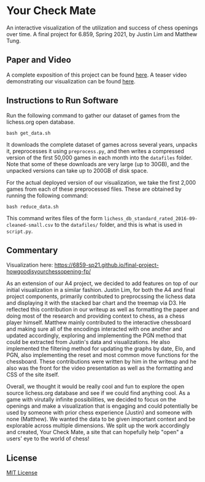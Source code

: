 # Your Check Mate

An interactive visualization of the utilization and success of chess openings over time. A final project for 6.859, Spring 2021, by Justin Lim and Matthew Tung.

## Paper and Video

A complete exposition of this project can be found [here](FinalPaper.pdf). A teaser video demonstrating our visualization can be found [here](https://www.youtube.com/watch?v=O_6j2CBjXx0).

## Instructions to Run Software

Run the following command to gather our dataset of games from the lichess.org open database. 
```
bash get_data.sh
```
It downloads the complete dataset of games across several years, unpacks it, preprocesses it using `preprocess.py`, and then writes a compressed version of the first 50,000 games in each month into the `datafiles` folder. Note that some of these downloads are very large (up to 30GB), and the unpacked versions can take up to 200GB of disk space. 

For the actual deployed version of our visualization, we take the first 2,000 games from each of these preprocessed files. These are obtained by running the following command:
```
bash reduce_data.sh
```
This command writes files of the form `lichess_db_standard_rated_2016-09-cleaned-small.csv` to the `datafiles/` folder, and this is what is used in `script.py`.

## Commentary

Visualization here: https://6859-sp21.github.io/final-project-howgoodisyourchessopening-fp/

As an extension of our A4 project, we decided to add features on top of our initial visualization in a similar fashion. Justin Lim, for both the A4 and final project components, primarily contributed to preprocssing the lichess data and displaying it with the stacked bar chart and the treemap via D3. He reflected this contribution in our writeup as well as formatting the paper and doing most of the research and providing context to chess, as a chess player himself. Matthew mainly contributed to the interactive chessboard and making sure all of the encodings interacted with one another and updated accordingly, exploring and implementing the PGN method that could be extracted from Justin's data and visualizations. He also implemented the filtering method for updating the graphs by date, Elo, and PGN, also implementing the reset and most common move functions for the chessboard. These contributions were written by him in the writeup and he also was the front for the video presentation as well as the formatting and CSS of the site itself.

Overall, we thought it would be really cool and fun to explore the open source lichess.org database and see if we could find anything cool. As a game with virutally infinite possibilities, we decided to focus on the openings and make a visualization that is engaging and could potentially be used by someone with prior chess experience (Justin) and someone with none (Matthew). We wanted the data to be given important context and be explorable across multiple dimensions. We split up the work accordingly and created, Your Check Mate, a site that can hopefully help "open" a users' eye to the world of chess!

<!--
For our interactive visualization, we wanted to explore the open source lichess.org database, which keeps data of all of its games. The main thing we wanted to explore were chess openings. Chess is an extremely complex and expanding game, whereas after several moves, virtually every game is unique, so we decided to focus on the opening and see if there were any trends or interesting observations that could be seen about different opening moves and their success rate across chess rating (a metric of Elo used by lichess). Using a sample from the most recent games from lichess, we were able to create such a visualization. -->
<!--
Being an interactive visualization, we thought it would be super interesting and engaging to the user if they could actually see the board and play through a game of chess, so we spent part of our time integrating JS libraries to create a chess board. Matthew spent about 3 hours exploring chessboard.js and chess.js and integrating it into the site, whereas one could play through a game of chess and create a PGN, or Portable Game Notation, which is a standard way to record the series of moves made. This PGN then gets sent to our actual visualization to filter by, as the dataset of games has the PGN for the entire game. This way the user could make moves on the board and see info about their opening/move-set in real time, as the PGN for graph updates with every move! Another feature that we thought would be important and improve the user experience would be to add buttons that make moves for you. One is a reset button that would reset the board and the PGN that gets sent to the graph. The other is one that will play the next most common move based off of the dataset. It looks through the set or subset of the data being used by the graph and looks at each PGN, parsing and finding the next move in order to find the next most common move so that, when the button is pressed, it will automatically play that move, updating the board and subsequently, the graph. Matthew also added a status string on top of the board to help guide the user in what they can do, such as prompting them to make a move or informing them when there’s no common move or no games that have the given opening. These additional features (along with some styling) took an additional 2 or so hours for Matthew. Overall, we wanted the users to be able to effectively visualize and have fun with our chess-based visualization, so our main way of user-interaction was through a chess board itself, along with some additional data that could hopefully help them learn how to use it and indicate what was happening every time they made a move!-->
<!--
We chose a stacked bar chart to show the success rate of each opening, because both wins and draws are significant outcomes for the chess player. In fact, most chess games at the highest levels end in a draw. In the bar chart, we represent wins in green and draws in blue, which have positive and neutral connotations, respectively. To show how the win/draw rates change as the player makes a move, we animate the graph with transitions to show the direction of change in the win and draw rates. This way, the user can easily see whether a particular move they make results in a better or worse outcome across ratings. We also chose to bin the data points by rating in increments of 100, as we thought that it would be a sufficient interval to separate the data by rating without cluttering up the visualization. Although the bar chart shows percentages, as we care more about the rate of success, the actual number of games in each bin is still relevant, so we surface this information to the user in the form of a tooltip. When users hover over a stacked bar, the tooltip displays the total number of games represented, as well as the exact win and draw rates. We also put the raw number of games, along with its proportion of total games that the current graph represents on the bottom of the graph at all times. This way, we can still focus on the win rate but also inform the user if the moveset is common or not, allowing them to look at the graph with a more analytical eye and encourage them to use the tooltips. Justin implemented the animated stacked bar chart in about 3 hours. Based on peer feedback, we realized that the win/draw rates for the black pieces are also of interest. Thus, Justin added a drop-down selection embedded in the title of the bar chart, allowing the user to explore the win and draw rates from both player perspectives. We also realized that the Elo rating system was unintuitive for people unfamiliar with chess, so we added “Amateur” and “Expert” directional markings on the x-axis to inform users that higher ratings correspond to higher skill. These additional features took Justin about 1 hour.-->
<!--
The chessboard and graph components were made in parallel, which is why we designed them to only need a simple input/output. The PGN being a widely used notation in the chess board and being readily usable in the library and dataset made it the obvious choice. The chessboard outputs a PGN based off the user input, which then gets sent to a function that filters the dataset to every game with a PGN that starts with the said PGN, then calculates the most common move and everything needed for the graph, which it then creates via D3. This way integration was easy and we could style and increment on top of it with relative ease.-->
<!--
Given a sequence of opening moves, our visualization looks through the data to identify games matching that opening. Because the complete dataset of chess games from February 2021 has size 24.4GB, we had to reduce it for efficiency, preferably under 100MB to host it in the same Github repository. Justin spent 1 hour on a Python script to parse the first 1,000,000 games, keeping information on each player’s rating, the result, and the sequence of moves played. We used regular expressions to filter out irrelevant information, such as clock status and move evaluations. If we are able to continue this as a final project we would like to be able to work with more of the data. For the sake of efficiency, we only used a small fraction, but if it were to become a more significant project we would want to work with more. We would also like to add more features like allowing the user to input their own rating to see the most common move for their rating, making the experience more personal, and providing more metadata about the moves that they are making, such as explaining if it is part of a specific opening.-->



## License

[MIT License](LICENSE.md)

[jQuery]:https://jquery.com/
[chessboardjs.com]:http://chessboardjs.com
[chess.js]:https://github.com/jhlywa/chess.js
